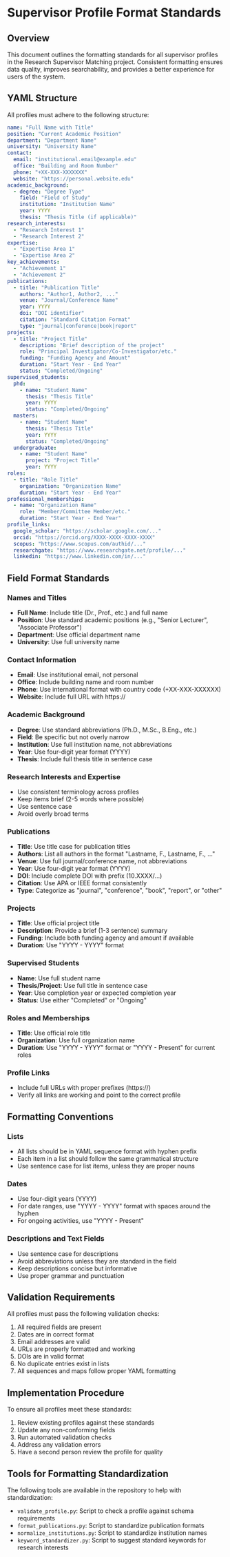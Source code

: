 # Supervisor Profile Format Standards

## Overview

This document outlines the formatting standards for all supervisor profiles in the Research Supervisor Matching project. Consistent formatting ensures data quality, improves searchability, and provides a better experience for users of the system.

## YAML Structure

All profiles must adhere to the following structure:

```yaml
name: "Full Name with Title"
position: "Current Academic Position"
department: "Department Name"
university: "University Name"
contact:
  email: "institutional.email@example.edu"
  office: "Building and Room Number"
  phone: "+XX-XXX-XXXXXXX"
  website: "https://personal.website.edu"
academic_background:
  - degree: "Degree Type"
    field: "Field of Study"
    institution: "Institution Name"
    year: YYYY
    thesis: "Thesis Title (if applicable)"
research_interests:
  - "Research Interest 1"
  - "Research Interest 2"
expertise:
  - "Expertise Area 1"
  - "Expertise Area 2"
key_achievements:
  - "Achievement 1"
  - "Achievement 2"
publications:
  - title: "Publication Title"
    authors: "Author1, Author2, ..."
    venue: "Journal/Conference Name"
    year: YYYY
    doi: "DOI identifier"
    citation: "Standard Citation Format"
    type: "journal|conference|book|report"
projects:
  - title: "Project Title"
    description: "Brief description of the project"
    role: "Principal Investigator/Co-Investigator/etc."
    funding: "Funding Agency and Amount"
    duration: "Start Year - End Year"
    status: "Completed/Ongoing"
supervised_students:
  phd:
    - name: "Student Name"
      thesis: "Thesis Title"
      year: YYYY
      status: "Completed/Ongoing"
  masters:
    - name: "Student Name"
      thesis: "Thesis Title"
      year: YYYY
      status: "Completed/Ongoing"
  undergraduate:
    - name: "Student Name"
      project: "Project Title"
      year: YYYY
roles:
  - title: "Role Title"
    organization: "Organization Name"
    duration: "Start Year - End Year"
professional_memberships:
  - name: "Organization Name"
    role: "Member/Committee Member/etc."
    duration: "Start Year - End Year"
profile_links:
  google_scholar: "https://scholar.google.com/..."
  orcid: "https://orcid.org/XXXX-XXXX-XXXX-XXXX"
  scopus: "https://www.scopus.com/authid/..."
  researchgate: "https://www.researchgate.net/profile/..."
  linkedin: "https://www.linkedin.com/in/..."
```

## Field Format Standards

### Names and Titles

- **Full Name**: Include title (Dr., Prof., etc.) and full name
- **Position**: Use standard academic positions (e.g., "Senior Lecturer", "Associate Professor")
- **Department**: Use official department name
- **University**: Use full university name

### Contact Information

- **Email**: Use institutional email, not personal
- **Office**: Include building name and room number
- **Phone**: Use international format with country code (+XX-XXX-XXXXXX)
- **Website**: Include full URL with https://

### Academic Background

- **Degree**: Use standard abbreviations (Ph.D., M.Sc., B.Eng., etc.)
- **Field**: Be specific but not overly narrow
- **Institution**: Use full institution name, not abbreviations
- **Year**: Use four-digit year format (YYYY)
- **Thesis**: Include full thesis title in sentence case

### Research Interests and Expertise

- Use consistent terminology across profiles
- Keep items brief (2-5 words where possible)
- Use sentence case
- Avoid overly broad terms

### Publications

- **Title**: Use title case for publication titles
- **Authors**: List all authors in the format "Lastname, F., Lastname, F., ..."
- **Venue**: Use full journal/conference name, not abbreviations
- **Year**: Use four-digit year format (YYYY)
- **DOI**: Include complete DOI with prefix (10.XXXX/...)
- **Citation**: Use APA or IEEE format consistently
- **Type**: Categorize as "journal", "conference", "book", "report", or "other"

### Projects

- **Title**: Use official project title
- **Description**: Provide a brief (1-3 sentence) summary
- **Funding**: Include both funding agency and amount if available
- **Duration**: Use "YYYY - YYYY" format

### Supervised Students

- **Name**: Use full student name
- **Thesis/Project**: Use full title in sentence case
- **Year**: Use completion year or expected completion year
- **Status**: Use either "Completed" or "Ongoing"

### Roles and Memberships

- **Title**: Use official role title
- **Organization**: Use full organization name
- **Duration**: Use "YYYY - YYYY" format or "YYYY - Present" for current roles

### Profile Links

- Include full URLs with proper prefixes (https://)
- Verify all links are working and point to the correct profile

## Formatting Conventions

### Lists

- All lists should be in YAML sequence format with hyphen prefix
- Each item in a list should follow the same grammatical structure
- Use sentence case for list items, unless they are proper nouns

### Dates

- Use four-digit years (YYYY)
- For date ranges, use "YYYY - YYYY" format with spaces around the hyphen
- For ongoing activities, use "YYYY - Present"

### Descriptions and Text Fields

- Use sentence case for descriptions
- Avoid abbreviations unless they are standard in the field
- Keep descriptions concise but informative
- Use proper grammar and punctuation

## Validation Requirements

All profiles must pass the following validation checks:

1. All required fields are present
2. Dates are in correct format
3. Email addresses are valid
4. URLs are properly formatted and working
5. DOIs are in valid format
6. No duplicate entries exist in lists
7. All sequences and maps follow proper YAML formatting

## Implementation Procedure

To ensure all profiles meet these standards:

1. Review existing profiles against these standards
2. Update any non-conforming fields
3. Run automated validation checks
4. Address any validation errors
5. Have a second person review the profile for quality

## Tools for Formatting Standardization

The following tools are available in the repository to help with standardization:

- `validate_profile.py`: Script to check a profile against schema requirements
- `format_publications.py`: Script to standardize publication formats
- `normalize_institutions.py`: Script to standardize institution names
- `keyword_standardizer.py`: Script to suggest standard keywords for research interests 